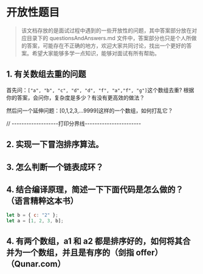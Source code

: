# 开放性题目

> 该文档存放的是面试过程中遇到的一些开放性的问题，其中答案部分放在对应目录下的 questionsAndAnswers.md 文件中，答案部分也只是个人所做的答案，可能存在不正确的地方，欢迎大家共同讨论，找出一个更好的答案。希望大家能够多学一点知识，能够对面试有所有帮助。

## 1. 有关数组去重的问题

首先问：`["a", "b", "c", "d", "d", "f", "a","f", "g"]`这个数组去重?
根据你的答案，会问你，复杂度是多少？有没有更高效的做法？

然后问一个延伸问题：[0,1,2,3,...9999]这样的一个数组，如何打乱它？

// -------------------打印分界线-----------------------

## 2. 实现一下冒泡排序算法。

## 3. 怎么判断一个链表成环？

## 4. 结合编译原理，简述一下下面代码是怎么做的？（语言精粹这本书）

```js
let b = { c: "2" };
let a = [1, 2, 3, b];
```

## 4. 有两个数组，a1 和 a2 都是排序好的，如何将其合并为一个数组，并且是有序的（剑指 offer）（Qunar.com）
